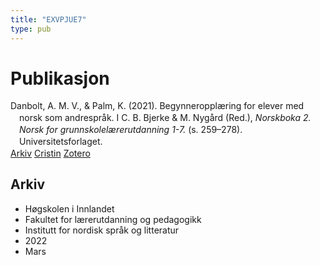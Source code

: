 ```yaml
---
title: "EXVPJUE7"
type: pub
---
```

<h1>Publikasjon</h1>
<article id="csl-bib-container-EXVPJUE7" class="csl-bib-container">
  <div class="csl-bib-body" style="line-height: 1.35; padding-left: 1em; text-indent:-1em;">
  <div class="csl-entry">Danbolt, A. M. V., &amp; Palm, K. (2021). Begynneroppl&#xE6;ring for elever med norsk som andrespr&#xE5;k. I C. B. Bjerke &amp; M. Nyg&#xE5;rd (Red.), <i>Norskboka 2. Norsk for grunnskolel&#xE6;rerutdanning 1-7.</i> (s. 259&#x2013;278). Universitetsforlaget.</div>
</div>
  <div class="csl-bib-buttons">
    <a href="#taxonomy-article-EXVPJUE7" class="csl-bib-button">Arkiv</a>
    <a href alt="Cristin URL" class="csl-bib-button">Cristin</a>
    <a href alt="Zotero URL" class="csl-bib-button">Zotero</a>
  </div>
  <div id="csl-bib-meta-container-EXVPJUE7"></div>
</article>
<div id="csl-bib-meta-EXVPJUE7" class="csl-bib-meta">
  <article id="taxonomy-article-EXVPJUE7" class="taxonomy-article">
    <h1>Arkiv</h1>
    <ul>
      <li>Høgskolen i Innlandet</li>
      <li>Fakultet for lærerutdanning og pedagogikk</li>
      <li>Institutt for nordisk språk og litteratur</li>
      <li>2022</li>
      <li>Mars</li>
    </ul>
  </article>
</div>
